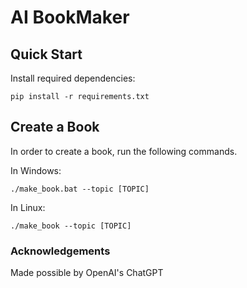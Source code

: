 # AI BookMaker

## Quick Start
Install required dependencies:

```
pip install -r requirements.txt
```

## Create a Book

In order to create a book, run the following commands.

In Windows:
```
./make_book.bat --topic [TOPIC]
```

In Linux:
```
./make_book --topic [TOPIC]
```


### Acknowledgements
Made possible by OpenAI's ChatGPT